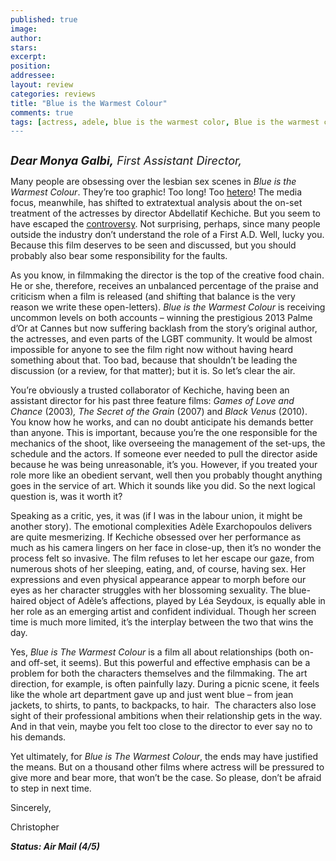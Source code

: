 ```yaml
---
published: true
image:
author: 
stars: 
excerpt: 
position: 
addressee: 
layout: review
categories: reviews
title: "Blue is the Warmest Colour"
comments: true
tags: [actress, adele, blue is the warmest color, Blue is the warmest colour, Cannes 2013, controversy, first assitant firector, graphic, la vie d'adele, lesbian, Letters, novel, nudity]
---
```

<div><p><span class="full-image-block ssNonEditable"><a href="/letters/2013/11/18/blue-is-the-warmest-colour.html"><img src="http://static.squarespace.com/static/5005f6bcc4aa41161b33e89e/5329cf1fe4b07c068ebf74de/5329cf1fe4b07c068ebf7908/1384790799417/Blue%20is%20the%20Warmest%20Colour.jpg" alt="" /></a></span></p>
<p class="Body"><em style="font-size:130%;"><strong>Dear Monya Galbi,</strong> First Assistant Director,</em></p>
<p class="Body">Many people are obsessing over the lesbian sex scenes in <em>Blue is the Warmest Colour</em>. They&rsquo;re too graphic! Too long! Too <a href="http://www.slate.com/blogs/outward/2013/11/12/_lesbians_react_to_sex_scenes_in_blue_is_the_warmest_color_one_lesbian_s.html">hetero</a>! The media focus, meanwhile, has shifted to extratextual analysis about the on-set treatment of the actresses by director Abdellatif Kechiche. But you seem to have escaped the <a href="http://www.theguardian.com/film/2013/sep/25/blue-warmest-colour">controversy</a>. Not surprising, perhaps, since many people outside the industry don&rsquo;t understand the role of a First A.D. Well, lucky you. Because this film deserves to be seen and discussed, but you should probably also bear some responsibility for the faults.</p>
<p class="Body">As you know, in filmmaking the director is the top of the creative food chain. He or she, therefore, receives an unbalanced percentage of the praise and criticism when a film is released (and shifting that balance is the very reason we write these open-letters). <em>Blue is the Warmest Colour</em> is receiving uncommon levels on both accounts &ndash; winning the prestigious 2013 Palme d&rsquo;Or at Cannes but now suffering backlash from the story&rsquo;s original author, the actresses, and even parts of the LGBT community. It would be almost impossible for anyone to see the film right now without having heard something about that. Too bad, because that shouldn&rsquo;t be leading the discussion (or a review, for that matter); but it is. So let&rsquo;s clear the air.</p>
<p class="Body">You&rsquo;re obviously a trusted collaborator of Kechiche, having been an assistant director for his past three feature films: <em>Games of Love and Chance </em>(2003)<em>,</em> <em>The Secret of the Grain</em> (2007) and <em>Black Venus</em> (2010).&nbsp; You know how he works, and can no doubt anticipate his demands better than anyone. This is important, because you&rsquo;re the one responsible for the mechanics of the shoot, like overseeing the management of the set-ups, the schedule and the actors. If someone ever needed to pull the director aside because he was being unreasonable, it&rsquo;s you. However, if you treated your role more like an obedient servant, well then you probably thought anything goes in the service of art. Which it sounds like you did. So the next logical question is, was it worth it?</p>
<p class="Body">Speaking as a critic, yes, it was (if I was in the labour union, it might be another story). The emotional complexities Ad&egrave;le Exarchopoulos delivers are quite mesmerizing. If Kechiche obsessed over her performance as much as his camera lingers on her face in close-up, then it&rsquo;s no wonder the process felt so invasive. The film refuses to let her escape our gaze, from numerous shots of her sleeping, eating, and, of course, having sex. Her expressions and even physical appearance appear to morph before our eyes as her character struggles with her blossoming sexuality. The blue-haired object of Ad&egrave;le&rsquo;s affections, played by L&eacute;a Seydoux, is equally able in her role as an emerging artist and confident individual. Though her screen time is much more limited, it&rsquo;s the interplay between the two that wins the day.</p>
<p class="Body">Yes, <em>Blue is The Warmest Colour</em> is a film all about relationships (both on- and off-set, it seems). But this powerful and effective emphasis can be a problem for both the characters themselves and the filmmaking. The art direction, for example, is often painfully lazy. During a picnic scene, it feels like the whole art department gave up and just went blue &ndash; from jean jackets, to shirts, to pants, to backpacks, to hair.&nbsp; The characters also lose sight of their professional ambitions when their relationship gets in the way. And in that vein, maybe you felt too close to the director to ever say no to his demands.</p>
<p class="Body">Yet ultimately, for <em>Blue is The Warmest Colour</em>, the ends may have justified the means. But on a thousand other films where actress will be pressured to give more and bear more, that won&rsquo;t be the case. So please, don&rsquo;t be afraid to step in next time.</p>
<p class="Body">Sincerely,</p>
<p class="Body">Christopher&nbsp;</p>
<p class="Body"><strong><em>Status: Air Mail (4/5)</em></strong></p></div>
